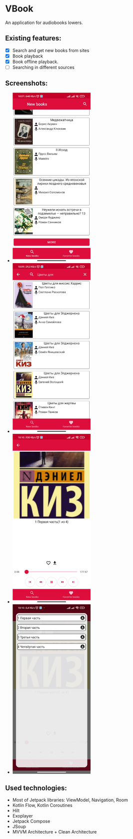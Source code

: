 # VBook
An application for audiobooks lowers.

Existing features:
---------
- [x] Search and get new books from sites
- [x] Book playback
- [x] Book offline playback.
- [ ] Searching in different sources

Screenshots:
---------
- <img src="Screenshots/New.jpg" width="250">
- <img src="Screenshots/Search.jpg" width="250">
- <img src="Screenshots/Audio.jpg" width="250">
- <img src="Screenshots/Download.jpg" width="250">



Used technologies:
---------
- Most of Jetpack libraries: ViewModel, Navigation, Room
- Kotlin Flow, Kotlin Coroutines
- Hilt
- Exoplayer
- Jetpack Compose
- JSoup
- MVVM Architecture + Clean Architecture